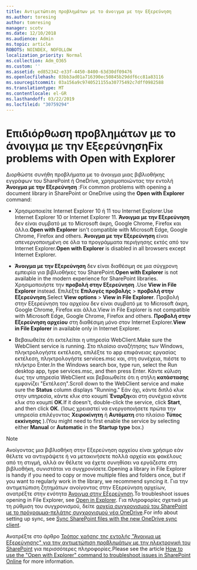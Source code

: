 ```yaml
---
title: Αντιμετώπιση προβλημάτων με το άνοιγμα με την Εξερεύνηση
ms.author: toresing
author: tomresing
manager: scotv
ms.date: 12/10/2018
ms.audience: Admin
ms.topic: article
ROBOTS: NOINDEX, NOFOLLOW
localization_priority: Normal
ms.collection: Adm_O365
ms.custom: ''
ms.assetid: ed852342-e33f-4450-8400-63d30df09476
ms.openlocfilehash: 03bb3ad01a716390ec50845b29ddf6cc81a83116
ms.sourcegitcommit: 03a156a9c9740521155a30775492c7dff0982588
ms.translationtype: MT
ms.contentlocale: el-GR
ms.lasthandoff: 03/22/2019
ms.locfileid: "30759294"
---
```

# <a name="fix-problems-with-open-with-explorer"></a><span data-ttu-id="827e5-102">Επιδιόρθωση προβλημάτων με το άνοιγμα με την Εξερεύνηση</span><span class="sxs-lookup"><span data-stu-id="827e5-102">Fix problems with Open with Explorer</span></span>

<span data-ttu-id="827e5-103">Διορθώστε συνήθη προβλήματα με το άνοιγμα μιας βιβλιοθήκης εγγράφων του SharePoint ή OneDrive, χρησιμοποιώντας την εντολή **Άνοιγμα με την Εξερεύνηση** :</span><span class="sxs-lookup"><span data-stu-id="827e5-103">Fix common problems with opening a document library in SharePoint or OneDrive using the **Open with Explorer** command:</span></span> 
  
- <span data-ttu-id="827e5-104">Χρησιμοποιείτε Internet Explorer 10 ή 11 του Internet Explorer.</span><span class="sxs-lookup"><span data-stu-id="827e5-104">Use Internet Explorer 10 or Internet Explorer 11.</span></span> <span data-ttu-id="827e5-105">**Άνοιγμα με την Εξερεύνηση** δεν είναι συμβατό με το Microsoft άκρη, Google Chrome, Firefox και άλλα.</span><span class="sxs-lookup"><span data-stu-id="827e5-105">**Open with Explorer** isn't compatible with Microsoft Edge, Google Chrome, Firefox and others.</span></span> <span data-ttu-id="827e5-106">**Άνοιγμα με την Εξερεύνηση** είναι απενεργοποιημένη σε όλα τα προγράμματα περιήγησης εκτός από τον Internet Explorer.</span><span class="sxs-lookup"><span data-stu-id="827e5-106">**Open with Explorer** is disabled in all browsers except Internet Explorer.</span></span> 
    
- <span data-ttu-id="827e5-107">**Άνοιγμα με την Εξερεύνηση** δεν είναι διαθέσιμη σε μια σύγχρονη εμπειρία για βιβλιοθήκες του SharePoint.</span><span class="sxs-lookup"><span data-stu-id="827e5-107">**Open with Explorer** is not available in the modern experience for SharePoint libraries.</span></span> <span data-ttu-id="827e5-108">Χρησιμοποιήστε την **προβολή στην Εξερεύνηση** .</span><span class="sxs-lookup"><span data-stu-id="827e5-108">Use **View in File Explorer** instead.</span></span> <span data-ttu-id="827e5-109">Επιλέξτε **Επιλογές προβολής** \> **προβολή στην Εξερεύνηση**.</span><span class="sxs-lookup"><span data-stu-id="827e5-109">Select **View options** \> **View in File Explorer**.</span></span> <span data-ttu-id="827e5-110">Προβολή στην Εξερεύνηση του αρχείου δεν είναι συμβατό με το Microsoft άκρη, Google Chrome, Firefox και άλλα.</span><span class="sxs-lookup"><span data-stu-id="827e5-110">View in File Explorer is not compatible with Microsoft Edge, Google Chrome, Firefox and others.</span></span> <span data-ttu-id="827e5-111">**Προβολή στην Εξερεύνηση αρχείου** στη διαθέσιμη μόνο στον Internet Explorer.</span><span class="sxs-lookup"><span data-stu-id="827e5-111">**View in File Explorer** in available only in Internet Explorer.</span></span> 
    
- <span data-ttu-id="827e5-112">Βεβαιωθείτε ότι εκτελείται η υπηρεσία WebClient.</span><span class="sxs-lookup"><span data-stu-id="827e5-112">Make sure the WebClient service is running.</span></span> <span data-ttu-id="827e5-113">Στο πλαίσιο αναζήτησης των Windows, πληκτρολογήστε εκτέλεση, επιλέξτε το app επιφάνειας εργασίας εκτέλεση, πληκτρολογήστε services.msc και, στη συνέχεια, πιέστε το πλήκτρο Enter.</span><span class="sxs-lookup"><span data-stu-id="827e5-113">In the Windows search box, type run, select the Run desktop app, type services.msc, and then press Enter.</span></span> <span data-ttu-id="827e5-114">Κάντε κύλιση έως την υπηρεσία WebClient και βεβαιωθείτε ότι η στήλη **κατάστασης** εμφανίζει "Εκτέλεση".</span><span class="sxs-lookup"><span data-stu-id="827e5-114">Scroll down to the WebClient service and make sure the **Status** column displays "Running."</span></span> <span data-ttu-id="827e5-115">Εάν όχι, κάντε διπλό κλικ στην υπηρεσία, κάντε κλικ στο κουμπί **Έναρξη**και στη συνέχεια κάντε κλικ στο κουμπί **OK**.</span><span class="sxs-lookup"><span data-stu-id="827e5-115">If it doesn't, double-click the service, click **Start**, and then click **OK**.</span></span> <span data-ttu-id="827e5-116">(Ίσως χρειαστεί να ενεργοποιήσετε πρώτα την υπηρεσία επιλέγοντας **Χειροκίνητη** ή **Αυτόματη** στο πλαίσιο **Τύπος εκκίνησης** ).</span><span class="sxs-lookup"><span data-stu-id="827e5-116">(You might need to first enable the service by selecting either **Manual** or **Automatic** in the **Startup type** box.)</span></span> 
    
> [!NOTE]
> <span data-ttu-id="827e5-117">Ανοίγοντας μια βιβλιοθήκη στην Εξερεύνηση αρχείου είναι χρήσιμο εάν θέλετε να αντιγράψετε ή να μετακινήσετε πολλά αρχεία και φακέλους από τη στιγμή, αλλά αν θέλετε να έχετε συνηθίσει να εργάζεστε στη βιβλιοθήκη, συνιστάται να συγχρονίσετε.</span><span class="sxs-lookup"><span data-stu-id="827e5-117">Opening a library in File Explorer is handy if you need to copy or move multiple files and folders once, but if you want to regularly work in the library, we recommend syncing it.</span></span> <span data-ttu-id="827e5-118">Για την αντιμετώπιση ζητημάτων ανοίγοντας στην Εξερεύνηση αρχείων, ανατρέξτε στην ενότητα [Άνοιγμα στην Εξερεύνηση](https://go.microsoft.com/fwlink/?linkid=871665).</span><span class="sxs-lookup"><span data-stu-id="827e5-118">To troubleshoot issues opening in File Explorer, see [Open in Explorer](https://go.microsoft.com/fwlink/?linkid=871665).</span></span> <span data-ttu-id="827e5-119">Για πληροφορίες σχετικά με τη ρύθμιση του συγχρονισμού, δείτε [αρχεία συγχρονισμού του SharePoint με το πρόγραμμα-πελάτης συγχρονισμού νέα OneDrive](https://go.microsoft.com/fwlink/?linkid=871666).</span><span class="sxs-lookup"><span data-stu-id="827e5-119">For info about setting up sync, see [Sync SharePoint files with the new OneDrive sync client](https://go.microsoft.com/fwlink/?linkid=871666).</span></span>
  
<span data-ttu-id="827e5-120">Ανατρέξτε στο άρθρο [Τρόπος χρήσης της εντολής "Άνοιγμα με Εξερεύνησης" για την αντιμετώπιση προβλημάτων με την ηλεκτρονική του SharePoint](https://support.office.com/article/How-to-use-the-Open-with-Explorer-command-to-troubleshoot-issues-in-SharePoint-Online-87155331-0c92-4224-a4c1-da5c21c4ade4) για περισσότερες πληροφορίες.</span><span class="sxs-lookup"><span data-stu-id="827e5-120">Please see the article [How to use the "Open with Explorer" command to troubleshoot issues in SharePoint Online](https://support.office.com/article/How-to-use-the-Open-with-Explorer-command-to-troubleshoot-issues-in-SharePoint-Online-87155331-0c92-4224-a4c1-da5c21c4ade4) for more information.</span></span> 
  

